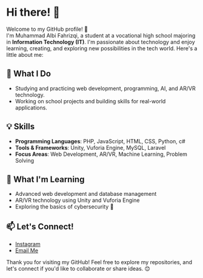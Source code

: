 # Hi there! 👋

Welcome to my GitHub profile! 🚀  
I'm Muhammad Albi Fahrizqi, a student at a vocational high school majoring in **Information Technology (IT)**. I'm passionate about technology and enjoy learning, creating, and exploring new possibilities in the tech world. Here's a little about me:

## 🔭 What I Do
- Studying and practicing web development, programming, AI, and AR/VR technology.  
- Working on school projects and building skills for real-world applications.  

## 💡 Skills
- **Programming Languages**: PHP, JavaScript, HTML, CSS, Python, c#
- **Tools & Frameworks**: Unity, Vuforia Engine, MySQL, Laravel
- **Focus Areas**: Web Development, AR/VR, Machine Learning, Problem Solving  

## 🌱 What I'm Learning
- Advanced web development and database management  
- AR/VR technology using Unity and Vuforia Engine  
- Exploring the basics of cybersecurity 🔐  

## 📫 Let's Connect!
- [Instagram](https://www.instagram.com/albifhrzq/)  
- [Email Me](mailto:albifahrizqi0@gmail.com)  

Thank you for visiting my GitHub! Feel free to explore my repositories, and let's connect if you'd like to collaborate or share ideas. 😊  

